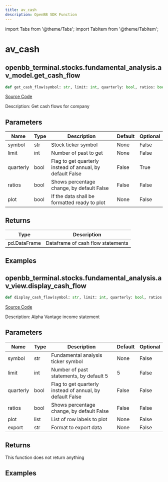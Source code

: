 ```yaml
---
title: av_cash
description: OpenBB SDK Function
---
```


import Tabs from '@theme/Tabs';
import TabItem from '@theme/TabItem';

# av_cash

<Tabs>
<TabItem value="model" label="Model" default>

## openbb_terminal.stocks.fundamental_analysis.av_model.get_cash_flow

```python title='openbb_terminal/stocks/fundamental_analysis/av_model.py'
def get_cash_flow(symbol: str, limit: int, quarterly: bool, ratios: bool, plot: bool) -> DataFrame
```
[Source Code](https://github.com/OpenBB-finance/OpenBBTerminal/tree/main/openbb_terminal/stocks/fundamental_analysis/av_model.py#L340)

Description: Get cash flows for company

## Parameters

| Name | Type | Description | Default | Optional |
| ---- | ---- | ----------- | ------- | -------- |
| symbol | str | Stock ticker symbol | None | False |
| limit | int | Number of past to get | None | False |
| quarterly | bool | Flag to get quarterly instead of annual, by default False | False | True |
| ratios | bool | Shows percentage change, by default False | False | False |
| plot | bool | If the data shall be formatted ready to plot | None | False |

## Returns

| Type | Description |
| ---- | ----------- |
| pd.DataFrame | Dataframe of cash flow statements |

## Examples



</TabItem>
<TabItem value="view" label="View">

## openbb_terminal.stocks.fundamental_analysis.av_view.display_cash_flow

```python title='openbb_terminal/stocks/fundamental_analysis/av_view.py'
def display_cash_flow(symbol: str, limit: int, quarterly: bool, ratios: bool, plot: list, export: str) -> None
```
[Source Code](https://github.com/OpenBB-finance/OpenBBTerminal/tree/main/openbb_terminal/stocks/fundamental_analysis/av_view.py#L245)

Description: Alpha Vantage income statement

## Parameters

| Name | Type | Description | Default | Optional |
| ---- | ---- | ----------- | ------- | -------- |
| symbol | str | Fundamental analysis ticker symbol | None | False |
| limit | int | Number of past statements, by default 5 | 5 | False |
| quarterly | bool | Flag to get quarterly instead of annual, by default False | False | False |
| ratios | bool | Shows percentage change, by default False | False | False |
| plot | list | List of row labels to plot | None | False |
| export | str | Format to export data | None | False |

## Returns

This function does not return anything

## Examples



</TabItem>
</Tabs>